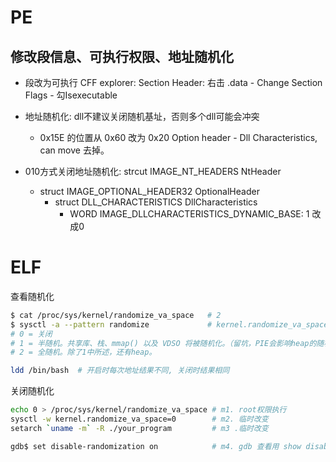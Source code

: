 # PE
## 修改段信息、可执行权限、地址随机化

- 段改为可执行
CFF explorer: 
Section Header: 右击 .data - Change Section Flags - 勾Isexecutable
- 地址随机化: dll不建议关闭随机基址，否则多个dll可能会冲突 
    - 0x15E 的位置从 0x60 改为 0x20
Option header - Dll Characteristics, can move 去掉。

- 010方式关闭地址随机化: 
    strcut IMAGE_NT_HEADERS NtHeader
    - struct IMAGE_OPTIONAL_HEADER32 OptionalHeader
        - struct DLL_CHARACTERISTICS DllCharacteristics
            - WORD IMAGE_DLLCHARACTERISTICS_DYNAMIC_BASE: 1 改成0


# ELF
查看随机化

```sh
$ cat /proc/sys/kernel/randomize_va_space   # 2
$ sysctl -a --pattern randomize             # kernel.randomize_va_space = 2
# 0 = 关闭
# 1 = 半随机。共享库、栈、mmap() 以及 VDSO 将被随机化。（留坑，PIE会影响heap的随机化。。）
# 2 = 全随机。除了1中所述，还有heap。

ldd /bin/bash  # 开启时每次地址结果不同, 关闭时结果相同
```

关闭随机化

```sh
echo 0 > /proc/sys/kernel/randomize_va_space # m1. root权限执行
sysctl -w kernel.randomize_va_space=0        # m2. 临时改变
setarch `uname -m` -R ./your_program         # m3 .临时改变

gdb$ set disable-randomization on            # m4. gdb 查看用 show disable-randomization
```